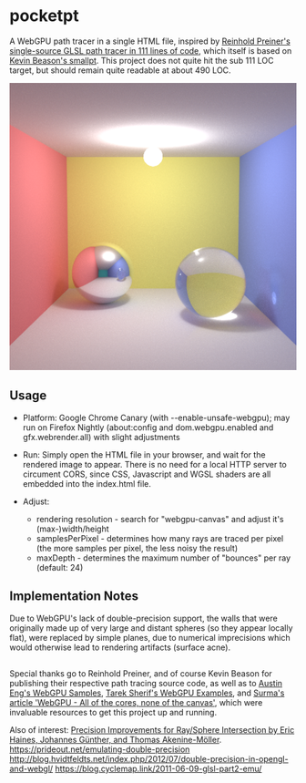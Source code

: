 # pocketpt
A WebGPU path tracer in a single HTML file, inspired by [Reinhold Preiner's single-source GLSL path tracer in 111 lines of code](https://github.com/rpreiner/pocketpt), which itself is based on [Kevin Beason's smallpt](http://kevinbeason.com/smallpt). This project does not quite hit the sub 111 LOC target, but should remain quite readable at about 490 LOC.

<img src="512x512@8Kspp.png" width="512">

## Usage 

* Platform: Google Chrome Canary (with --enable-unsafe-webgpu); may run on Firefox Nightly (about:config and dom.webgpu.enabled and gfx.webrender.all) with slight adjustments

* Run: Simply open the HTML file in your browser, and wait for the rendered image to appear. There is no need for a local HTTP server to circument CORS, since CSS, Javascript and WGSL shaders are all embedded into the index.html file.

* Adjust:
    - rendering resolution - search for "webgpu-canvas" and adjust it's (max-)width/height
    - samplesPerPixel - determines how many rays are traced per pixel (the more samples per pixel, the less noisy the result)
    - maxDepth - determines the maximum number of "bounces" per ray (default: 24)

## Implementation Notes

Due to WebGPU's lack of double-precision support, the walls that were originally made up of very large and distant spheres (so they appear locally flat), were replaced by simple planes, due to numerical imprecisions which would otherwise lead to rendering artifacts (surface acne).

## 
Special thanks go to Reinhold Preiner, and of course Kevin Beason for publishing their respective path tracing source code, as well as to 
[Austin Eng's WebGPU Samples](https://austin-eng.com/webgpu-samples/), [Tarek Sherif's WebGPU Examples](https://github.com/tsherif/webgpu-examples), and [Surma's article 'WebGPU - All of the cores, none of the canvas'](https://surma.dev/things/webgpu/), which were invaluable resources to get this project up and running.

Also of interest:
[Precision Improvements for Ray/Sphere Intersection by Eric Haines, Johannes Günther, and Thomas Akenine-Möller](https://link.springer.com/content/pdf/10.1007/978-1-4842-4427-2_7.pdf).
https://prideout.net/emulating-double-precision
http://blog.hvidtfeldts.net/index.php/2012/07/double-precision-in-opengl-and-webgl/
https://blog.cyclemap.link/2011-06-09-glsl-part2-emu/